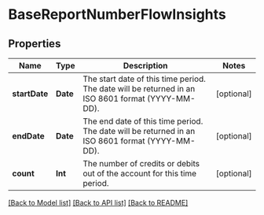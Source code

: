 # BaseReportNumberFlowInsights

## Properties
Name | Type | Description | Notes
------------ | ------------- | ------------- | -------------
**startDate** | **Date** | The start date of this time period. The date will be returned in an ISO 8601 format (YYYY-MM-DD). | [optional] 
**endDate** | **Date** | The end date of this time period. The date will be returned in an ISO 8601 format (YYYY-MM-DD). | [optional] 
**count** | **Int** | The number of credits or debits out of the account for this time period. | [optional] 

[[Back to Model list]](../README.md#documentation-for-models) [[Back to API list]](../README.md#documentation-for-api-endpoints) [[Back to README]](../README.md)


